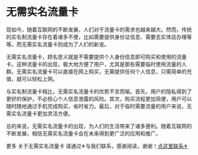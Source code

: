 # 无需实名流量卡

现如今，随着互联网的不断发展，人们对于流量卡的需求也越来越大。然而，传统的实名制流量卡存在着诸多不便，比如需要提供身份证信息、需要去实体店办理等等。而无需实名流量卡则成为了人们的新宠。

无需实名流量卡，顾名思义就是不需要提供个人身份信息即可购买和使用的流量卡。这种流量卡的出现，极大地方便了用户，尤其是那些需要临时使用流量的人群。无需实名流量卡可以直接在网上购买，无需提供任何个人信息，只需简单的充值，就可以轻松上网。

与实名制流量卡相比，无需实名流量卡的优势不言而喻。首先，用户的隐私得到了更好的保护，不必担心个人信息泄露的风险。其次，购买流程更加简便，用户可以随时随地通过手机完成购买，省时省力。最后，对于临时需要流量的用户来说，无需实名流量卡更加灵活方便。

总的来说，无需实名流量卡的出现，为人们的生活带来了诸多便利。随着互联网的不断发展，相信无需实名流量卡会在未来得到更广泛的应用和推广。

更多 关于无需实名流量卡 请通过✈与我们联系，感谢阅读，谢谢！[点这里联系✈](https://w.k02.cc)